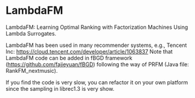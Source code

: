 # LambdaFM
LambdaFM: Learning Optimal Ranking with Factorization Machines Using Lambda Surrogates.

LambdaFM has been used in many recommender systems, e.g., Tencent Inc: https://cloud.tencent.com/developer/article/1063837 
Note that LambdaFM code can be added in fBGD framework (https://github.com/fajieyuan/fBGD)  following the way of PRFM (Java file: RankFM_nextmusic). 

If you find the code is very slow, you can refactor it on your own platform since the sampling in librec1.3 is very show.
